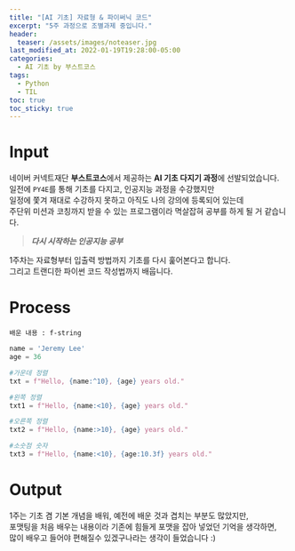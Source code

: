```yaml
---
title: "[AI 기초] 자료형 & 파이써닉 코드"
excerpt: "5주 과정으로 조별과제 중입니다."
header:
  teaser: /assets/images/noteaser.jpg
last_modified_at: 2022-01-19T19:28:00-05:00
categories:
  - AI 기초 by 부스트코스
tags:
  - Python
  - TIL
toc: true
toc_sticky: true
---
```


Input
====

네이버 커넥트재단 **부스트코스**에서 제공하는 **AI 기초 다지기 과정**에 선발되었습니다.   
일전에 `PY4E`를 통해 기초를 다지고, 인공지능 과정을 수강했지만   
일정에 쫓겨 재대로 수강하지 못하고 아직도 나의 강의에 등록되어 있는데   
주단위 미션과 코칭까지 받을 수 있는 프로그램이라 멱살잡혀 공부를 하게 될 거 같습니다.   

> **_다시 시작하는 인공지능 공부_**   

1주차는 자료형부터 입출력 방법까지 기초를 다시 훑어본다고 합니다.  
그리고 트랜디한 파이썬 코드 작성법까지 배웁니다.

Process
=====
```
배운 내용 : f-string
```
```python
name = 'Jeremy Lee'
age = 36

#가운데 정렬
txt = f"Hello, {name:^10}, {age} years old."

#왼쪽 정렬
txt1 = f"Hello, {name:<10}, {age} years old."

#오른쪽 정렬
txt2 = f"Hello, {name:>10}, {age} years old."

#소숫점 숫자
txt3 = f"Hello, {name:<10}, {age:10.3f} years old."

```

Output
=====
1주는 기초 겸 기본 개념을 배워, 예전에 배운 것과 겹치는 부분도 많았지만,   
포맷팅을 처음 배우는 내용이라 기존에 힘들게 포맷을 잡아 넣었던 기억을 생각하면,   
많이 배우고 들어야 편해질수 있겠구나라는 생각이 들었습니다 :)   